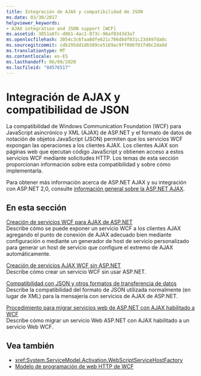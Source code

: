 ```yaml
---
title: Integración de AJAX y compatibilidad de JSON
ms.date: 03/30/2017
helpviewer_keywords:
- AJAX integration and JSON support [WCF]
ms.assetid: 3851a8fc-d861-4ac1-873c-96af0343d3a7
ms.openlocfilehash: 3054c3c6faa8dfe621c706d8df031c23d497da0c
ms.sourcegitcommit: cdb295dd1db589ce5169ac9ff096f01fd0c2da9d
ms.translationtype: MT
ms.contentlocale: es-ES
ms.lasthandoff: 06/09/2020
ms.locfileid: "84576517"
---
```

# <a name="ajax-integration-and-json-support"></a>Integración de AJAX y compatibilidad de JSON
La compatibilidad de Windows Communication Foundation (WCF) para JavaScript asincrónico y XML (AJAX) de ASP.NET y el formato de datos de notación de objetos JavaScript (JSON) permiten que los servicios WCF expongan las operaciones a los clientes AJAX. Los clientes AJAX son páginas web que ejecutan código JavaScript y obtienen acceso a estos servicios WCF mediante solicitudes HTTP. Los temas de esta sección proporcionan información sobre esta compatibilidad y sobre cómo implementarla.  
  
 Para obtener más información acerca de ASP.NET AJAX y su integración con ASP.NET 2,0, consulte [información general sobre la ASP.NET AJAX](https://docs.microsoft.com/previous-versions/aspnet/bb398874(v=vs.100)).  
  
## <a name="in-this-section"></a>En esta sección  
 [Creación de servicios WCF para AJAX de ASP.NET](creating-wcf-services-for-aspnet-ajax.md)  
 Describe cómo se puede exponer un servicio WCF a los clientes AJAX agregando el punto de conexión de AJAX adecuado bien mediante configuración o mediante un generador de host de servicio personalizado para generar un host de servicio que configure el extremo de AJAX automáticamente.  
  
 [Creación de servicios AJAX WCF sin ASP.NET](creating-wcf-ajax-services-without-aspnet.md)  
 Describe cómo crear un servicio WCF sin usar ASP.NET.  
  
 [Compatibilidad con JSON y otros formatos de transferencia de datos](support-for-json-and-other-data-transfer-formats.md)  
 Describe la compatibilidad del formato de JSON utilizada normalmente (en lugar de XML) para la mensajería con servicios de AJAX de ASP.NET.  
  
 [Procedimiento para migrar servicios web de ASP.NET con AJAX habilitado a WCF](how-to-migrate-ajax-enabled-aspnet-web-services-to-wcf.md)  
 Describe cómo migrar un servicio Web ASP.NET con AJAX habilitado a un servicio Web WCF.  
  
## <a name="see-also"></a>Vea también

- <xref:System.ServiceModel.Activation.WebScriptServiceHostFactory>
- [Modelo de programación de web HTTP de WCF](wcf-web-http-programming-model.md)
